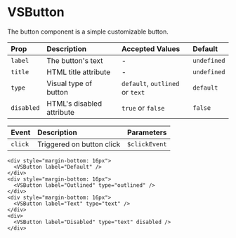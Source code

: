 # VSButton

The button component is a simple customizable button.

| Prop       | Description               | Accepted Values                 | Default     |
| :--------- | :------------------------ | :------------------------------ | :---------- |
| `label`    | The button's text         | -                               | `undefined` |
| `title`    | HTML title attribute      | -                               | `undefined` |
| `type`     | Visual type of button     | `default`, `outlined` or `text` | `default`   |
| `disabled` | HTML's disabled attribute | `true` or `false`               | `false`     |

| Event   | Description               | Parameters    |
| :------ | :------------------------ | :------------ |
| `click` | Triggered on button click | `$clickEvent` |

```vue
<div style="margin-bottom: 16px">
  <VSButton label="Default" />
</div>
<div style="margin-bottom: 16px">
  <VSButton label="Outlined" type="outlined" />
</div>
<div style="margin-bottom: 16px">
  <VSButton label="Text" type="text" />
</div>
<div>
  <VSButton label="Disabled" type="text" disabled />
</div>
```

<ButtonExample />

<script setup>
import ButtonExample from './ButtonExample.vue'
</script>
